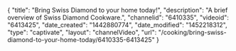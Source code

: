 {
    "title": "Bring Swiss Diamond to your home today!",
    "description": "A brief overview of Swiss Diamond Cookware.",
    "channelid": "6410335",
    "videoid": "6413425",
    "date_created": "1442880774",
    "date_modified": "1452218312",
    "type": "captivate",
    "layout": "channelVideo",
    "url": "\/cooking\/bring-swiss-diamond-to-your-home-today\/6410335-6413425"
}